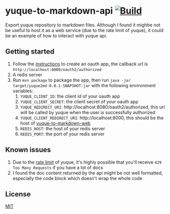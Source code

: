 # yuque-to-markdown-api [![Build](https://github.com/Frederick-S/yuque-to-markdown/actions/workflows/build.yml/badge.svg?branch=main)](https://github.com/Frederick-S/yuque-to-markdown/actions/workflows/build.yml)
Export yuque repository to markdown files. Although I found it mighbe not be useful to host it as a web service (due to the rate limit of yuque), it could be an example of how to interact with yuque api.

## Getting started
1. Follow the [instructions](https://www.yuque.com/yuque/developer/create-oauth-apps) to create an oauth app, the callback url is `http://localhost:8080/oauth2/authorized`
2. A redis server
3. Run `mvn package` to package the app, then run `java -jar target/yuque2md-0.0.1-SNAPSHOT.jar` with the following environment variables:
    1. `YUQUE_CLIENT_ID`: the client id of your oauth app
    2. `YUQUE_CLIENT_SECRET`: the client secret of your oauth app
    3. `YUQUE_REDIRECT_URI`: http://localhost:8080/oauth2/authorized, this url will be called by yuque when the user is successfully authorized
    4. `YUQUE_CLIENT_REDIRECT_URI`: http://localhost:8000, this should be the host of [yuque-to-markdown-web](https://github.com/Frederick-S/yuque-to-markdown-web)
    5. `REDIS_HOST`: the host of your redis server
    6. `REDIS_PORT`: the port of your redis server

## Known issues
1. Due to the [rate limit](https://www.yuque.com/yuque/developer/api#5b3a1535) of yuque, it's highly possible that you'll receive `429 Too Many Requests` if you have a lot of docs
2. I found the doc content returned by the api might be not well formatted, especially the code block which doesn't wrap the whole code

## License
[MIT](LICENSE)
